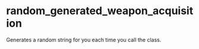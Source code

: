 # random_generated_weapon_acquisition
Generates a random string for you each time you call the class.
